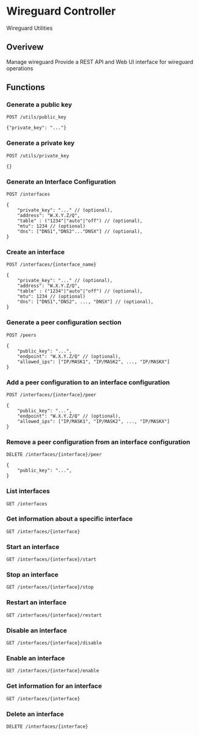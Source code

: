 # Wireguard Controller

Wireguard Utilities

## Overivew

Manage wireguard
Provide a REST API and Web UI interface for wireguard operations

## Functions

### Generate a public key

`POST /utils/public_key`

```jsonc
{"private_key": "..."}
```

### Generate a private key

`POST /utils/private_key`

```jsonc
{}
```

### Generate an Interface Configuration

`POST /interfaces`

```jsonc
{
    "private_key": "..." // (optional),
    "address": "W.X.Y.Z/Q",
    "table" : ("1234"|"auto"|"off") // (optional),
    "mtu": 1234 // (optional)
    "dns": ["DNS1","DNS2"..."DNSX"] // (optional),
}
```

### Create an interface

`POST /interfaces/{interface_name}`

```jsonc
{
    "private_key": "..." // (optional),
    "address": "W.X.Y.Z/Q",
    "table" : ("1234"|"auto"|"off") // (optional),
    "mtu": 1234 // (optional)
    "dns": ["DNS1","DNS2", ..., "DNSX"] // (optional),
}
```

### Generate a peer configuration section

`POST /peers`

```jsonc
{
    "public_key": "...",
    "endpoint": "W.X.Y.Z/Q" // (optional),
    "allowed_ips": ["IP/MASK1", "IP/MASK2", ..., "IP/MASKX"]
}
```

### Add a peer configuration to an interface configuration

`POST /interfaces/{interface}/peer`

```jsonc
{
    "public_key": "...",
    "endpoint": "W.X.Y.Z/Q" // (optional),
    "allowed_ips": ["IP/MASK1", "IP/MASK2", ..., "IP/MASKX"]
}
```

### Remove a peer configuration from an interface configuration

`DELETE /interfaces/{interface}/peer`

```jsonc
{
    "public_key": "...",
}
```

### List interfaces

`GET /interfaces`

### Get information about a specific interface

`GET /interfaces/{interface}`

### Start an interface

`GET /interfaces/{interface}/start`

### Stop an interface

`GET /interfaces/{interface}/stop`

### Restart an interface

`GET /interfaces/{interface}/restart`

### Disable an interface

`GET /interfaces/{interface}/disable`

### Enable an interface

`GET /interfaces/{interface}/enable`

### Get information for an interface

`GET /interfaces/{interface}`

### Delete an interface

`DELETE /interfaces/{interface}`
